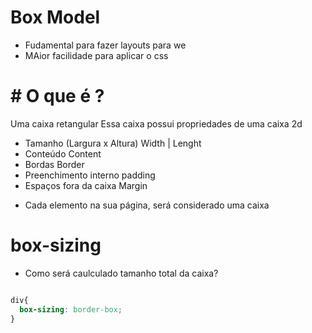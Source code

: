 # Box Model

- Fudamental para fazer layouts para we
- MAior facilidade para aplicar o css

# # O que é ?

Uma caixa retangular
Essa caixa possui propriedades de uma caixa 2d

- Tamanho (Largura x Altura)     Width | Lenght
- Conteúdo                                 Content
- Bordas                                      Border
- Preenchimento interno            padding
- Espaços fora da caixa               Margin

* Cada elemento na sua página, será considerado uma caixa

# box-sizing

- Como será caulculado tamanho total da caixa?

```css

div{
  box-sizing: border-box;
}
```

